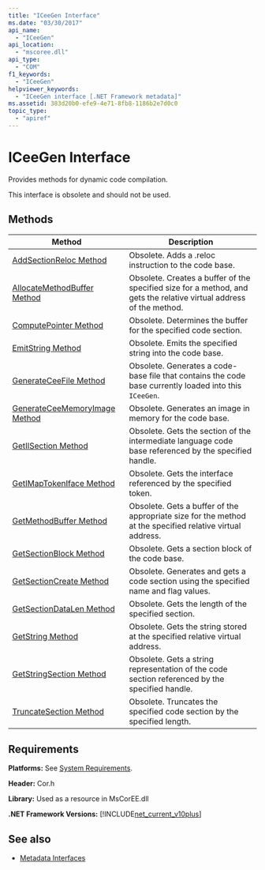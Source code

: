 ```yaml
---
title: "ICeeGen Interface"
ms.date: "03/30/2017"
api_name: 
  - "ICeeGen"
api_location: 
  - "mscoree.dll"
api_type: 
  - "COM"
f1_keywords: 
  - "ICeeGen"
helpviewer_keywords: 
  - "ICeeGen interface [.NET Framework metadata]"
ms.assetid: 383d20b0-efe9-4e71-8fb8-1186b2e7d0c0
topic_type: 
  - "apiref"
---
```

# ICeeGen Interface
Provides methods for dynamic code compilation.  
  
 This interface is obsolete and should not be used.  
  
## Methods  
  
|Method|Description|  
|------------|-----------------|  
|[AddSectionReloc Method](iceegen-addsectionreloc-method.md)|Obsolete. Adds a .reloc instruction to the code base.|  
|[AllocateMethodBuffer Method](iceegen-allocatemethodbuffer-method.md)|Obsolete. Creates a buffer of the specified size for a method, and gets the relative virtual address of the method.|  
|[ComputePointer Method](iceegen-computepointer-method.md)|Obsolete. Determines the buffer for the specified code section.|  
|[EmitString Method](iceegen-emitstring-method.md)|Obsolete. Emits the specified string into the code base.|  
|[GenerateCeeFile Method](iceegen-generateceefile-method.md)|Obsolete. Generates a code-base file that contains the code base currently loaded into this `ICeeGen`.|  
|[GenerateCeeMemoryImage Method](iceegen-generateceememoryimage-method.md)|Obsolete. Generates an image in memory for the code base.|  
|[GetIlSection Method](iceegen-getilsection-method.md)|Obsolete. Gets the section of the intermediate language code base referenced by the specified handle.|  
|[GetIMapTokenIface Method](iceegen-getimaptokeniface-method.md)|Obsolete. Gets the interface referenced by the specified token.|  
|[GetMethodBuffer Method](iceegen-getmethodbuffer-method.md)|Obsolete. Gets a buffer of the appropriate size for the method at the specified relative virtual address.|  
|[GetSectionBlock Method](iceegen-getsectionblock-method.md)|Obsolete. Gets a section block of the code base.|  
|[GetSectionCreate Method](iceegen-getsectioncreate-method.md)|Obsolete. Generates and gets a code section using the specified name and flag values.|  
|[GetSectionDataLen Method](iceegen-getsectiondatalen-method.md)|Obsolete. Gets the length of the specified section.|  
|[GetString Method](iceegen-getstring-method.md)|Obsolete. Gets the string stored at the specified relative virtual address.|  
|[GetStringSection Method](iceegen-getstringsection-method.md)|Obsolete. Gets a string representation of the code section referenced by the specified handle.|  
|[TruncateSection Method](iceegen-truncatesection-method.md)|Obsolete. Truncates the specified code section by the specified length.|  
  
## Requirements  
 **Platforms:** See [System Requirements](../../get-started/system-requirements.md).  
  
 **Header:** Cor.h  
  
 **Library:** Used as a resource in MsCorEE.dll  
  
 **.NET Framework Versions:** [!INCLUDE[net_current_v10plus](../../../../includes/net-current-v10plus-md.md)]  
  
## See also

- [Metadata Interfaces](metadata-interfaces.md)
